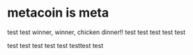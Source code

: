 # metacoin is meta

test
test
winner, winner, chicken dinner!!
test
test
test
test
test

test
test
test
test
test
testtest
test
